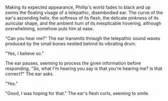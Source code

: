 Making its expected appearance, Phillip's world fades to black and up swims the floating visage of a telepathic, disembodied ear. The curve of the ear's ascending helix, the softness of its flesh, the delicate pinkness of its auricular shape, and the ambient hum of its inexplicable hovering, although overwhelming, somehow puts him at ease.

"Can you hear me?" The ear transmits through the telepathic sound waves produced by the small bones nestled behind its vibrating drum.

"Yes, I believe so."

The ear pauses, seeming to process the given information before responding, "So, what I'm hearing you say is that you're hearing me? Is that correct?" The ear asks.

"Yes."

"Good, I was hoping for that." The ear's flesh curls, seeming to smile.